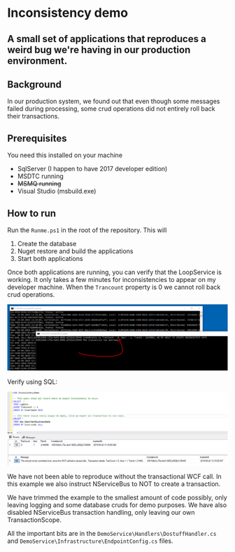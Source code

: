 # Inconsistency demo

## A small set of applications that reproduces a weird bug we're having in our production environment.

## Background

In our production system, we found out that even though some messages failed during processing, some crud operations did not entirely roll back their transactions.

## Prerequisites

You need this installed on your machine

- SqlServer (I happen to have 2017 developer edition)
- MSDTC running
- ~~MSMQ running~~
- Visual Studio (msbuild.exe)

## How to run

Run the `Runme.ps1` in the root of the repository. This will

1.	Create the database
2.	Nuget restore and build the applications
3.	Start both applications

Once both applications are running, you can verify that the LoopService is working. It only takes a few minutes for inconsistencies to appear on my developer machine. When the `Trancount` property is 0 we cannot roll back crud operations.

![Console applications running](https://raw.githubusercontent.com/samegutt/InconsistencyDemo/master/doc/Inconsistency.console2.png)

Verify using SQL:

![Transaction is not rolled back](https://raw.githubusercontent.com/samegutt/InconsistencyDemo/master/doc/Inconsistency.ssms2.png)


We have not been able to reproduce without the transactional WCF call. In this example we also instruct NServiceBus to NOT to create a transaction. 

We have trimmed the example to the smallest amount of code possibly, only leaving logging and some database cruds for demo purposes. We have also disabled NServiceBus transaction handling, only leaving our own TransactionScope.

All the important bits are in the `DemoService\Handlers\DostuffHandler.cs` and `DemoService\Infrastructure\EndpointConfig.cs` files.
